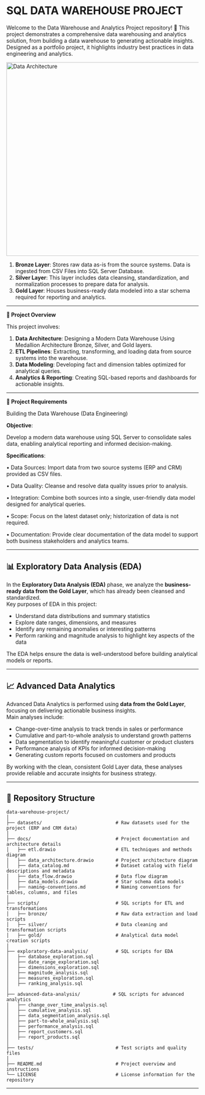 # SQL DATA WAREHOUSE PROJECT

Welcome to the Data Warehouse and Analytics Project repository! 🚀
This project demonstrates a comprehensive data warehousing and analytics solution, from building a data warehouse to generating actionable insights. Designed as a portfolio project, it highlights industry best practices in data engineering and analytics.


<img width="841" height="506" alt="Data Architecture " src="https://github.com/user-attachments/assets/f608e6e8-64d2-4c96-ad1c-2516378b9aa6" />



1.	**Bronze Layer**: Stores raw data as-is from the source systems. Data is ingested from CSV Files into SQL Server Database.
2.	**Silver Layer**: This layer includes data cleansing, standardization, and normalization processes to prepare data for analysis.
3.	**Gold Layer**: Houses business-ready data modeled into a star schema required for reporting and analytics.

-------------------------------------------------------------------------------------------------------------------------------------------------------------

**📖 Project Overview**

This project involves:
1.	**Data Architecture**: Designing a Modern Data Warehouse Using Medallion Architecture Bronze, Silver, and Gold layers.
2.	**ETL Pipelines**: Extracting, transforming, and loading data from source systems into the warehouse.
3.	**Data Modeling**: Developing fact and dimension tables optimized for analytical queries.
4.	**Analytics & Reporting**: Creating SQL-based reports and dashboards for actionable insights.

-------------------------------------------------------------------------------------------------------------------------------------------------------------

**🚀 Project Requirements**

Building the Data Warehouse (Data Engineering)

**Objective**:

Develop a modern data warehouse using SQL Server to consolidate sales data, enabling analytical reporting and informed decision-making.


**Specifications**:

•	Data Sources: Import data from two source systems (ERP and CRM) provided as CSV files.

•	Data Quality: Cleanse and resolve data quality issues prior to analysis.

•	Integration: Combine both sources into a single, user-friendly data model designed for analytical queries.

•	Scope: Focus on the latest dataset only; historization of data is not required.

•	Documentation: Provide clear documentation of the data model to support both business stakeholders and analytics teams.

---

## 📊 Exploratory Data Analysis (EDA)

In the **Exploratory Data Analysis (EDA)** phase, we analyze the **business-ready data from the Gold Layer**, which has already been cleansed and standardized.  
Key purposes of EDA in this project:
- Understand data distributions and summary statistics  
- Explore date ranges, dimensions, and measures  
- Identify any remaining anomalies or interesting patterns  
- Perform ranking and magnitude analysis to highlight key aspects of the data  

The EDA helps ensure the data is well-understood before building analytical models or reports.

---

## 📈 Advanced Data Analytics

Advanced Data Analytics is performed using **data from the Gold Layer**, focusing on delivering actionable business insights.  
Main analyses include:
- Change-over-time analysis to track trends in sales or performance  
- Cumulative and part-to-whole analysis to understand growth patterns  
- Data segmentation to identify meaningful customer or product clusters  
- Performance analysis of KPIs for informed decision-making  
- Generating custom reports focused on customers and products  

By working with the clean, consistent Gold Layer data, these analyses provide reliable and accurate insights for business strategy.

---
## 📂 Repository Structure
```
data-warehouse-project/
│
├── datasets/                           # Raw datasets used for the project (ERP and CRM data)
│
├── docs/                               # Project documentation and architecture details
│   ├── etl.drawio                      # ETL techniques and methods diagram
│   ├── data_architecture.drawio        # Project architecture diagram
│   ├── data_catalog.md                 # Dataset catalog with field descriptions and metadata
│   ├── data_flow.drawio                # Data flow diagram
│   ├── data_models.drawio              # Star schema data models
│   ├── naming-conventions.md           # Naming conventions for tables, columns, and files
│
├── scripts/                            # SQL scripts for ETL and transformations
│   ├── bronze/                         # Raw data extraction and load scripts
│   ├── silver/                         # Data cleaning and transformation scripts
│   ├── gold/                           # Analytical data model creation scripts
│
├── exploratory-data-analysis/          # SQL scripts for EDA
│   ├── database_exploration.sql
│   ├── date_range_exploration.sql
│   ├── dimensions_exploration.sql
│   ├── magnitude_analysis.sql
│   ├── measures_exploration.sql
│   ├── ranking_analysis.sql
│
├── advanced-data-analysis/            # SQL scripts for advanced analytics
│   ├── change_over_time_analysis.sql
│   ├── cumulative_analysis.sql
│   ├── data_segmentation_analysis.sql
│   ├── part-to-whole_analysis.sql
│   ├── performance_analysis.sql
│   ├── report_customers.sql
│   ├── report_products.sql
│
├── tests/                              # Test scripts and quality files
│
├── README.md                           # Project overview and instructions
└── LICENSE                             # License information for the repository
```
---
